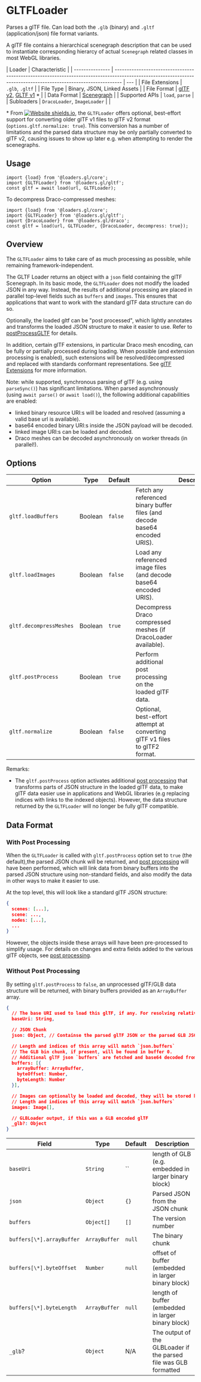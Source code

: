 # GLTFLoader

Parses a glTF file. Can load both the `.glb` (binary) and `.gltf` (application/json) file format variants.

A glTF file contains a hierarchical scenegraph description that can be used to instantiate corresponding hierarcy of actual `Scenegraph` related classes in most WebGL libraries.

| Loader          | Characteristic                                                                                                                                                  |
| --------------- | --------------------------------------------------------------------------------------------------------------------------------------------------------------- | --- |
| File Extensions | `.glb`, `.gltf`                                                                                                                                                 |
| File Type       | Binary, JSON, Linked Assets                                                                                                                                     |
| File Format     | [glTF v2](https://github.com/KhronosGroup/glTF/tree/master/specification/2.0), [GLTF v1](https://github.com/KhronosGroup/glTF/tree/master/specification/1.0) \* |
| Data Format     | [Scenegraph](/docs/specifications/category-scenegraph)                                                                                                          |
| Supported APIs  | `load`, `parse`                                                                                                                                                 |
| Subloaders      | `DracoLoader`, `ImageLoader`                                                                                                                                    |     |

\* From [![Website shields.io](https://img.shields.io/badge/v2.3-blue.svg?style=flat-square)](http://shields.io), the `GLTFLoader` offers optional, best-effort support for converting older glTF v1 files to glTF v2 format (`options.gltf.normalize: true`). This conversion has a number of limitations and the parsed data structure may be only partially converted to glTF v2, causing issues to show up later e.g. when attempting to render the scenegraphs.

## Usage

```
import {load} from '@loaders.gl/core';
import {GLTFLoader} from '@loaders.gl/gltf';
const gltf = await load(url, GLTFLoader);
```

To decompress Draco-compressed meshes:

```
import {load} from '@loaders.gl/core';
import {GLTFLoader} from '@loaders.gl/gltf';
import {DracoLoader} from '@loaders.gl/draco';
const gltf = load(url, GLTFLoader, {DracoLoader, decompress: true});
```

## Overview

The `GLTFLoader` aims to take care of as much processing as possible, while remaining framework-independent.

The GLTF Loader returns an object with a `json` field containing the glTF Scenegraph. In its basic mode, the `GLTFLoader` does not modify the loaded JSON in any way. Instead, the results of additional processing are placed in parallel top-level fields such as `buffers` and `images`. This ensures that applications that want to work with the standard glTF data structure can do so.

Optionally, the loaded gltf can be "post processed", which lightly annotates and transforms the loaded JSON structure to make it easier to use. Refer to [postProcessGLTF](docs/api-reference/gltf-loaders/gltf-extensions.md) for details.

In addition, certain glTF extensions, in particular Draco mesh encoding, can be fully or partially processed during loading. When possible (and extension processing is enabled), such extensions will be resolved/decompressed and replaced with standards conformant representations. See [glTF Extensions](docs/api-reference/gltf-loaders/gltf-extensions.md) for more information.

Note: while supported, synchronous parsing of glTF (e.g. using `parseSync()`) has significant limitations. When parsed asynchronously (using `await parse()` or `await load()`), the following additional capabilities are enabled:

- linked binary resource URI:s will be loaded and resolved (assuming a valid base url is available).
- base64 encoded binary URI:s inside the JSON payload will be decoded.
- linked image URI:s can be loaded and decoded.
- Draco meshes can be decoded asynchronously on worker threads (in parallel!).

## Options

| Option                  | Type    | Default |                                                                            | Description |
| ----------------------- | ------- | ------- | -------------------------------------------------------------------------- | ----------- |
| `gltf.loadBuffers`      | Boolean | `false` | Fetch any referenced binary buffer files (and decode base64 encoded URIS). |
| `gltf.loadImages`       | Boolean | `false` | Load any referenced image files (and decode base64 encoded URIS).          |
| `gltf.decompressMeshes` | Boolean | `true`  | Decompress Draco compressed meshes (if DracoLoader available).             |
| `gltf.postProcess`      | Boolean | `true`  | Perform additional post processing on the loaded glTF data.                |
| `gltf.normalize`        | Boolean | `false` | Optional, best-effort attempt at converting glTF v1 files to glTF2 format. |

Remarks:

- The `gltf.postProcess` option activates additional [post processing](docs/api-reference/post-process-gltf) that transforms parts of JSON structure in the loaded glTF data, to make glTF data easier use in applications and WebGL libraries (e.g replacing indices with links to the indexed objects). However, the data structure returned by the `GLTFLoader` will no longer be fully glTF compatible.

## Data Format

### With Post Processing

When the `GLTFLoader` is called with `gltf.postProcess` option set to `true` (the default),the parsed JSON chunk will be returned, and [post processing](docs/api-reference/post-process-gltf) will have been performed, which will link data from binary buffers into the parsed JSON structure using non-standard fields, and also modify the data in other ways to make it easier to use.

At the top level, this will look like a standard glTF JSON structure:

```json
{
  scenes: [...],
  scene: ...,
  nodes: [...],
  ...
}
```

However, the objects inside these arrays will have been pre-processed to simplify usage. For details on changes and extra fields added to the various glTF objects, see [post processing](docs/api-reference/post-process-gltf).

### Without Post Processing

By setting `gltf.postProcess` to `false`, an unprocessed glTF/GLB data structure will be returned, with binary buffers provided as an `ArrayBuffer` array.

```json
{
  // The base URI used to load this glTF, if any. For resolving relative uris to linked resources.
  baseUri: String,

  // JSON Chunk
  json: Object, // Containse the parsed glTF JSON or the parsed GLB JSON chunk

  // Length and indices of this array will match `json.buffers`
  // The GLB bin chunk, if present, will be found in buffer 0.
  // Additional glTF json `buffers` are fetched and base64 decoded from the JSON uri:s.
  buffers: [{
    arrayBuffer: ArrayBuffer,
    byteOffset: Number,
    byteLength: Number
  }],

  // Images can optionally be loaded and decoded, they will be stored here
  // Length and indices of this array will match `json.buffers`
  images: Image[],

  // GLBLoader output, if this was a GLB encoded glTF
  _glb?: Object
}
```

| Field                     | Type          | Default | Description                                                      |
| ------------------------- | ------------- | ------- | ---------------------------------------------------------------- |
| `baseUri`                 | `String`      | ``      | length of GLB (e.g. embedded in larger binary block)             |
| `json`                    | `Object`      | `{}`    | Parsed JSON from the JSON chunk                                  |
| `buffers`                 | `Object[]`    | `[]`    | The version number                                               |
| `buffers[\*].arrayBuffer` | `ArrayBuffer` | `null`  | The binary chunk                                                 |
| `buffers[\*].byteOffset`  | `Number`      | `null`  | offset of buffer (embedded in larger binary block)               |
| `buffers[\*].byteLength`  | `ArrayBuffer` | `null`  | length of buffer (embedded in larger binary block)               |
| `_glb`?                   | `Object`      | N/A     | The output of the GLBLoader if the parsed file was GLB formatted |
